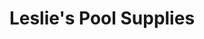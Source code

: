 ---
title: "Leslie's Pool Supplies"
url: /mesa/leslies-pool-supplies-east-baseline-road/
shop: swimming pool
---